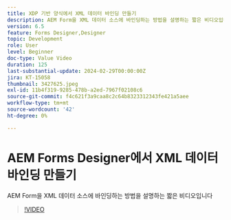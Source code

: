 ```yaml
---
title: XDP 기반 양식에서 XML 데이터 바인딩 만들기
description: AEM Form을 XML 데이터 소스에 바인딩하는 방법을 설명하는 짧은 비디오입니다
version: 6.5
feature: Forms Designer,Designer
topic: Development
role: User
level: Beginner
doc-type: Value Video
duration: 125
last-substantial-update: 2024-02-29T00:00:00Z
jira: KT-15058
thumbnail: 3427625.jpeg
exl-id: 11b4f319-9285-478b-a2ed-7967f02108c6
source-git-commit: f4c621f3a9caa8c2c64b8323312343fe421a5aee
workflow-type: tm+mt
source-wordcount: '42'
ht-degree: 0%

---
```


# AEM Forms Designer에서 XML 데이터 바인딩 만들기

AEM Form을 XML 데이터 소스에 바인딩하는 방법을 설명하는 짧은 비디오입니다

>[!VIDEO](https://video.tv.adobe.com/v/3427625/?learn=on)
